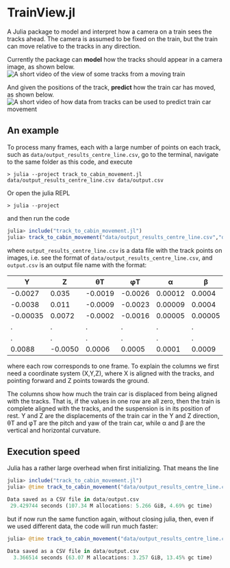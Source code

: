 # TrainView.jl

A Julia package to model and interpret how a camera on a train sees the tracks ahead. The camera is assumed to be fixed on the train, but the train can move relative to the tracks in any direction.

Currently the package can **model** how the tracks should appear in a camera image, as shown below.
![A short video of the view of some tracks from a moving train](plots/simulate-trainview.gif)

And given the positions of the track, **predict** how the train car has moved, as shown below.
![A short video of how data from tracks can be used to predict train car movement](plots/track-distortions-track-center-line.gif)

## An example

To process many frames, each with a large number of points on each track, such as `data/output_results_centre_line.csv`, go to the terminal, navigate to the same folder as this code, and execute
```
> julia --project track_to_cabin_movement.jl data/output_results_centre_line.csv data/output.csv
```
Or open the julia REPL
```
> julia --project
```
 and then run the code
```julia
julia> include("track_to_cabin_movement.jl")
julia> track_to_cabin_movement("data/output_results_centre_line.csv","data/output.csv")
```
where `output_results_centre_line.csv` is a data file with the track points on images, i.e. see the format of `data/output_results_centre_line.csv`, and `output.csv` is an output file name with the format:

|Y	|Z	|θT |φT |α  |	β  |
|---|---|---|---|---|---|
|-0.0027	|0.035	|-0.0019	|-0.0026	|0.00012	|0.0004|
|-0.0038	|0.011	|-0.0009	|-0.0023	|0.00009	|0.0004|
|-0.00035	|0.0072	|-0.0002	|-0.0016	|0.00005	|0.00005|
| .	| .	| .	| .	| .	|.|
| .	| .	| .	| .	| .	|.|
|0.0088	|-0.0050	|0.0006	|0.0005|	0.0001	| 0.0009|

where each row corresponds to one frame. To explain the columns we first need a coordinate system (X,Y,Z), where X is aligned with the tracks, and pointing forward and Z points towards the ground.

The columns show how much the train car is displaced from being aligned with the tracks. That is, if the values in one row are all zero, then the train is complete aligned with the tracks, and the suspension is in its position of rest. Y and Z are the displacements of the train car in the Y and Z direction, θT and φT are the pitch and yaw of the train car, while α and	β are the vertical and horizontal curvature.

## Execution speed

Julia has a rather large overhead when first initializing. That means the line
```julia
julia> include("track_to_cabin_movement.jl")
julia> @time track_to_cabin_movement("data/output_results_centre_line.csv","data/output.csv")

Data saved as a CSV file in data/output.csv
 29.429744 seconds (107.34 M allocations: 5.266 GiB, 4.69% gc time)
```
but if now run the same function again, without closing julia, then, even if we used different data, the code will run much faster:
```julia
julia> @time track_to_cabin_movement("data/output_results_centre_line.csv","data/output.csv")

Data saved as a CSV file in data/output.csv
  3.366514 seconds (63.07 M allocations: 3.257 GiB, 13.45% gc time)
```
